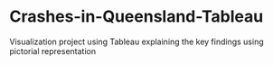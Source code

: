 # Crashes-in-Queensland-Tableau
Visualization project using Tableau explaining the key findings using pictorial representation
